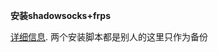 __安装shadowsocks+frps__

[详细信息](https://github.com/xhyyd2022/vpn-frps/blob/main/shadowsocks%26frps.txt).
两个安装脚本都是别人的这里只作为备份
